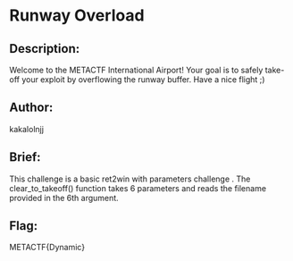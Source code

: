 # Runway Overload 

## Description: 
Welcome to the METACTF International Airport! Your goal is to safely take-off your exploit by overflowing the runway buffer. Have a nice flight ;)
## Author: 
kakalolnjj

## Brief: 
This challenge is a basic ret2win with parameters challenge . The clear_to_takeoff() function takes 6 parameters and reads the filename provided in the 6th argument.

## Flag: 
METACTF{Dynamic}


